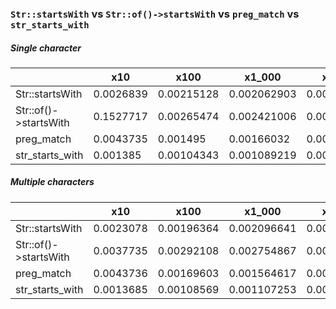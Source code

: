 ### `Str::startsWith` vs `Str::of()->startsWith` vs `preg_match` vs `str_starts_with`

##### Single character

|                       |       x10 |       x100 |      x1_000 |      x10_000 |           x100_000 |         x1_000_000 |
|-----------------------|-----------|------------|-------------|--------------|--------------------|--------------------|
|       Str::startsWith | 0.0026839 | 0.00215128 | 0.002062903 | 0.0017420631 | 0.0017983915200001 | 0.0018464203259991 |
| Str::of()->startsWith | 0.1527717 | 0.00265474 | 0.002421006 | 0.0026089405 |      0.00262463013 | 0.0026597831559998 |
|            preg_match | 0.0043735 |   0.001495 |  0.00166032 | 0.0016162544 |      0.00164403283 | 0.0016075726170004 |
|       str_starts_with |  0.001385 | 0.00104343 | 0.001089219 | 0.0010423497 |      0.00106416251 | 0.0010852808599998 |

##### Multiple characters

|                       |       x10 |       x100 |      x1_000 |      x10_000 |           x100_000 |         x1_000_000 |
|-----------------------|-----------|------------|-------------|--------------|--------------------|--------------------|
|       Str::startsWith | 0.0023078 | 0.00196364 | 0.002096641 | 0.0019190354 |      0.00186683689 | 0.0020147294539994 |
| Str::of()->startsWith | 0.0037735 | 0.00292108 | 0.002754867 | 0.0028985474 | 0.0029942139500001 | 0.0028470724980001 |
|            preg_match | 0.0043736 | 0.00169603 | 0.001564617 | 0.0016200321 |      0.00160865882 | 0.0016319002419997 |
|       str_starts_with | 0.0013685 | 0.00108569 | 0.001107253 | 0.0011637423 |      0.00117052775 | 0.0011546416249999 |
